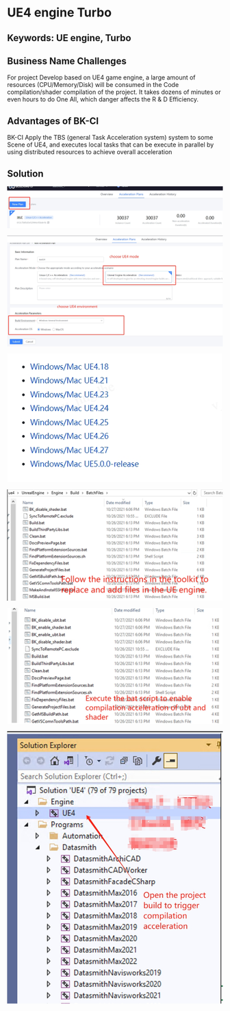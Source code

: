  # UE4 engine Turbo 


 ## Keywords: UE engine, Turbo 

 ## Business Name Challenges 

 For project Develop based on UE4 game engine, a large amount of resources (CPU/Memory/Disk) will be consumed in the Code compilation/shader compilation of the project. It takes dozens of minutes or even hours to do One All, which danger affects the R & D Efficiency. 

 ## Advantages of BK-CI 

 BK-CI Apply the TBS (general Task Acceleration system) system to some Scene of UE4, and executes local tasks that can be execute in parallel by using distributed resources to achieve overall acceleration 


 ## Solution 


 ![&#x56FE;1](../../../assets/scene-UE4-compilation-acceleration-a.png) 


 ![&#x56FE;1](../../../assets/scene-UE4-compilation-acceleration-b.png) 


 ![&#x56FE;1](../../../assets/scene-UE4-compilation-acceleration-c.png) 


 ![&#x56FE;1](../../../assets/scene-UE4-compilation-acceleration-d.png) 


 ![&#x56FE;1](../../../assets/scene-UE4-compilation-acceleration-e.png) 


 ![&#x56FE;1](../../../assets/scene-UE4-compilation-acceleration-f.png) 